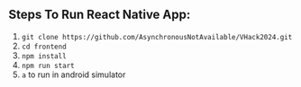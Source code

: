 ## Steps To Run React Native App:
1. `git clone https://github.com/AsynchronousNotAvailable/VHack2024.git`
2. `cd frontend`
3. `npm install`
4. `npm run start`
5. `a` to run in android simulator
